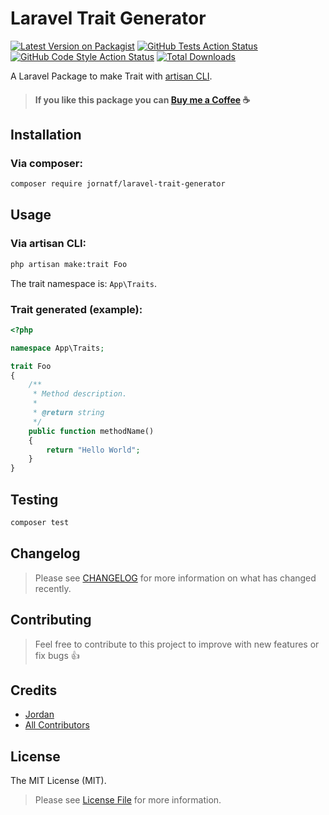 # Laravel Trait Generator

[![Latest Version on Packagist](https://img.shields.io/packagist/v/jornatf/laravel-trait-generator.svg?style=flat-square)](https://packagist.org/packages/jornatf/laravel-trait-generator)
[![GitHub Tests Action Status](https://img.shields.io/github/actions/workflow/status/jornatf/laravel-trait-generator/run-tests.yml?branch=main&label=tests&style=flat-square)](https://github.com/jornatf/laravel-trait-generator/actions?query=workflow%3Arun-tests+branch%3Amain)
[![GitHub Code Style Action Status](https://img.shields.io/github/actions/workflow/status/jornatf/laravel-trait-generator/fix-php-code-style-issues.yml?branch=main&label=code%20style&style=flat-square)](https://github.com/jornatf/laravel-trait-generator/actions?query=workflow%3A"Fix+PHP+code+style+issues"+branch%3Amain)
[![Total Downloads](https://img.shields.io/packagist/dt/jornatf/laravel-trait-generator.svg?style=flat-square)](https://packagist.org/packages/jornatf/laravel-trait-generator)

A Laravel Package to make Trait with [artisan CLI](https://laravel.com/docs/master/artisan).

> #### If you like this package you can [Buy me a Coffee](https://www.buymeacoffee.com/jornatf) ☕️

## Installation

### Via composer:

```bash
composer require jornatf/laravel-trait-generator
```

## Usage

### Via artisan CLI:

```bash
php artisan make:trait Foo
```

The trait namespace is: `App\Traits`.

### Trait generated (example):

```php
<?php

namespace App\Traits;

trait Foo
{
    /**
     * Method description.
     *
     * @return string
     */
    public function methodName()
    {
        return "Hello World";
    }
}
```

## Testing

```bash
composer test
```

## Changelog

> Please see [CHANGELOG](CHANGELOG.md) for more information on what has changed recently.

## Contributing

> Feel free to contribute to this project to improve with new features or fix bugs 👍

## Credits

-   [Jordan](https://github.com/jornatf)
-   [All Contributors](../../contributors)

## License

The MIT License (MIT).

> Please see [License File](LICENSE.md) for more information.
